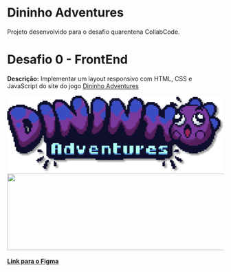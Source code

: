 # Dininho Adventures
Projeto desenvolvido para o desafio quarentena CollabCode.


# Desafio 0 - FrontEnd

**Descrição:** Implementar um layout responsivo com HTML, CSS e JavaScript do site do jogo [Dininho Adventures](https://store.steampowered.com/app/1230760/Dininho_Adventures)

<img src="https://github.com/GabrielGSD/dininho-adventure/blob/master/img/logoDininho.png?raw=true"  width="512" height="178"/>

<img src="https://dofrontaoend.collabcode.training/img/collabcode.svg" width="512" height="178"/>

[**Link para o Figma**](https://www.figma.com/file/ymr102dGHLHCINbR1dqYWr/Dininho-Adventures?node-id=591%3A274)
